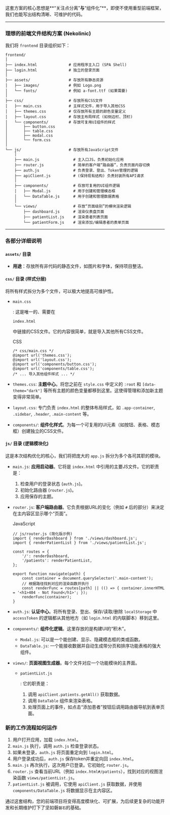 这套方案的核心思想是**“关注点分离”**与**“组件化”**，即使不使用重型前端框架，我们也能写出结构清晰、可维护的代码。

------

### **理想的前端文件结构方案 (Nekolinic)**

我们将 `frontend` 目录组织如下：

```
frontend/
│
├── index.html              # 应用程序主入口 (SPA Shell)
├── login.html              # 独立的登录页面
│
├── assets/                 # 存放所有静态资源
│   ├── images/             # 例如 Logo.png
│   └── fonts/              # 例如 a-font.ttf (如果需要)
│
├── css/                    # 存放所有CSS文件
│   ├── main.css            # 主样式文件，用于导入其他CSS
│   ├── themes.css          # 仅存放所有主题的颜色变量定义
│   ├── layout.css          # 存放主布局样式 (如侧边栏、顶栏)
│   └── components/         # 存放可复用UI组件的样式
│       ├── button.css
│       ├── table.css
│       ├── modal.css
│       └── form.css
│
└── js/                     # 存放所有JavaScript文件
    │
    ├── main.js               # 主入口JS，负责初始化应用
    ├── router.js             # 简单的客户端“路由器”，负责页面内容切换
    ├── auth.js               # 负责登录、登出、Token管理的逻辑
    ├── apiClient.js          # (保持现有结构) 负责封装所有API请求
    │
    ├── components/           # 存放可复用的UI组件逻辑
    │   ├── Modal.js          # 用于创建和管理模态框
    │   └── DataTable.js      # 用于创建和管理数据表格
    │
    └── views/                # 存放“页面级别”的模块渲染逻辑
        ├── dashboard.js      # 渲染仪表盘页面
        ├── patientList.js    # 渲染患者列表页面
        └── patientForm.js    # 渲染添加/编辑患者的表单页面
```

------

### **各部分详细说明**

#### **`assets/` 目录**

- **用途**：存放所有非代码的静态文件，如图片和字体，保持项目整洁。

#### **`css/` 目录 (样式分层)**

将所有样式拆分为多个文件，可以极大地提高可维护性。

- ```
  main.css
  ```

  : 这是唯一的、需要在 

  ```
  index.html
  ```

   中链接的CSS文件。它的内容很简单，就是导入其他所有CSS文件。

  CSS

  ```
  /* css/main.css */
  @import url('themes.css');
  @import url('layout.css');
  @import url('components/button.css');
  @import url('components/table.css');
  /* ... 导入其他组件样式 ... */
  ```

- `themes.css`: **主题中心**。将您之前在 `style.css` 中定义的 `:root` 和 `[data-theme="dark"]` 等所有主题的颜色变量都移到这里。这使得管理和添加新主题变得非常简单。

- `layout.css`: 专门负责 `index.html` 的整体布局样式，如 `.app-container`, `.sidebar`, `.header`, `.main-content` 等。

- `components/`: **组件化样式**。为每一个可复用的UI元素（如按钮、表格、模态框）创建独立的CSS文件。

#### **`js/` 目录 (逻辑模块化)**

这是本次结构优化的核心，我们将把庞大的 `app.js` 拆分为多个各司其职的模块。

- `main.js`: **应用启动器**。它将是 `index.html` 中引用的主要JS文件。它的职责是：

  1. 检查用户的登录状态 (`auth.js`)。
  2. 初始化路由器 (`router.js`)。
  3. 应用保存的主题。

- `router.js`: **客户端路由器**。它负责根据URL的变化（例如 `#` 后的部分）来决定在主内容区显示哪个“页面”。

  JavaScript

  ```
  // js/router.js (简化版示例)
  import { renderDashboard } from './views/dashboard.js';
  import { renderPatientList } from './views/patientList.js';
  
  const routes = {
      '/': renderDashboard,
      '/patients': renderPatientList,
  };
  
  export function navigate(path) {
      const container = document.querySelector('.main-content');
      // 根据路径找到对应的渲染函数并执行
      const renderFunc = routes[path] || (() => { container.innerHTML = '<h1>404 - Not Found</h1>'; });
      renderFunc(container);
  }
  ```

- `auth.js`: **认证中心**。将所有登录、登出、保存/读取/删除 `localStorage` 中 `accessToken` 的逻辑都从其他地方（如 `login.html` 的内联脚本）移到这里。

- `components/`: **组件化逻辑**。这里存放的是构建UI的“积木”。

  - `Modal.js`: 可以是一个能创建、显示、隐藏模态框的类或函数。
  - `DataTable.js`: 一个能接收数据并自动生成带分页和排序功能表格的强大组件。

- `views/`: **页面视图生成器**。每个文件对应一个功能模块的主界面。

  - ```
    patientList.js
    ```

    : 它的职责是：

    1. 调用 `apiClient.patients.getAll()` 获取数据。
    2. 调用 `DataTable` 组件来渲染表格。
    3. 处理页面上的事件，如点击“添加患者”按钮后调用路由器导航到表单页面。

### **新的工作流程如何运作**

1. 用户打开应用，加载 `index.html`。
2. `main.js` 执行，调用 `auth.js` 检查登录状态。
3. 如果未登录，`auth.js` 将页面重定向到 `login.html`。
4. 用户登录成功后，`auth.js` 保存token并重定向回 `index.html`。
5. `main.js` 再次执行，这次用户已登录。它初始化 `router.js`。
6. `router.js` 查看当前URL（例如 `index.html#/patients`），找到对应的视图渲染函数 `views/patientList.js`。
7. `patientList.js` 被调用，它使用 `apiClient.js` 获取数据，并使用 `components/DataTable.js` 将数据显示在主内容区。

通过这套结构，您的前端项目将变得高度模块化、可扩展，为后续更复杂的功能开发和长期维护打下了坚如磐`磐石`的基础。